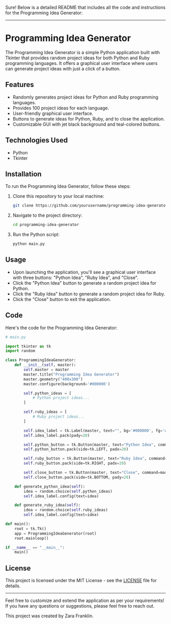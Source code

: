 Sure! Below is a detailed README that includes all the code and instructions for the Programming Idea Generator:

---

# Programming Idea Generator

The Programming Idea Generator is a simple Python application built with Tkinter that provides random project ideas for both Python and Ruby programming languages. It offers a graphical user interface where users can generate project ideas with just a click of a button.

## Features

- Randomly generates project ideas for Python and Ruby programming languages.
- Provides 100 project ideas for each language.
- User-friendly graphical user interface.
- Buttons to generate ideas for Python, Ruby, and to close the application.
- Customizable GUI with jet black background and teal-colored buttons.

## Technologies Used

- Python
- Tkinter

## Installation

To run the Programming Idea Generator, follow these steps:

1. Clone this repository to your local machine:

    ```bash
    git clone https://github.com/yourusername/programming-idea-generator.git
    ```

2. Navigate to the project directory:

    ```bash
    cd programming-idea-generator
    ```

3. Run the Python script:

    ```bash
    python main.py
    ```

## Usage

- Upon launching the application, you'll see a graphical user interface with three buttons: "Python Idea", "Ruby Idea", and "Close".
- Click the "Python Idea" button to generate a random project idea for Python.
- Click the "Ruby Idea" button to generate a random project idea for Ruby.
- Click the "Close" button to exit the application.

## Code

Here's the code for the Programming Idea Generator:

```python
# main.py

import tkinter as tk
import random

class ProgrammingIdeaGenerator:
    def __init__(self, master):
        self.master = master
        master.title("Programming Idea Generator")
        master.geometry("400x300")
        master.configure(background='#000000')

        self.python_ideas = [
            # Python project ideas...
        ]

        self.ruby_ideas = [
            # Ruby project ideas...
        ]

        self.idea_label = tk.Label(master, text="", bg='#000000', fg='white', font=('Helvetica', 12))
        self.idea_label.pack(pady=20)

        self.python_button = tk.Button(master, text="Python Idea", command=self.generate_python_idea, bg='teal', font=('Helvetica', 10))
        self.python_button.pack(side=tk.LEFT, padx=20)

        self.ruby_button = tk.Button(master, text="Ruby Idea", command=self.generate_ruby_idea, bg='teal', font=('Helvetica', 10))
        self.ruby_button.pack(side=tk.RIGHT, padx=20)

        self.close_button = tk.Button(master, text="Close", command=master.quit, bg='teal', font=('Helvetica', 10))
        self.close_button.pack(side=tk.BOTTOM, pady=20)

    def generate_python_idea(self):
        idea = random.choice(self.python_ideas)
        self.idea_label.config(text=idea)

    def generate_ruby_idea(self):
        idea = random.choice(self.ruby_ideas)
        self.idea_label.config(text=idea)

def main():
    root = tk.Tk()
    app = ProgrammingIdeaGenerator(root)
    root.mainloop()

if __name__ == "__main__":
    main()
```

## License

This project is licensed under the MIT License - see the [LICENSE](LICENSE) file for details.

---

Feel free to customize and extend the application as per your requirements! If you have any questions or suggestions, please feel free to reach out.

This project was created by Zara Franklin.